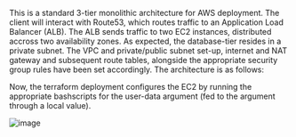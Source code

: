 This is a standard 3-tier monolithic architecture for AWS deployment. The client will interact with Route53, which routes traffic to an Application Load Balancer (ALB). The ALB sends traffic to two EC2 instances, distributed accross two availability zones. As expected, the database-tier resides in a private subnet. The VPC and private/public subnet set-up, internet and NAT gateway and subsequent route tables, alongside the appropriate security group rules have been set accordingly. The architecture is as follows:


Now, the terraform deployment configures the EC2 by running the appropriate bashscripts for the user-data argument (fed to the argument through a local value).


![image](https://user-images.githubusercontent.com/98710900/203857458-5ddec2f1-1667-438a-b867-555e565ea006.png)
